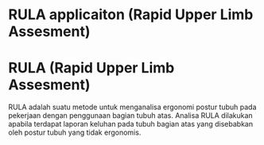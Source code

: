 # RULA applicaiton (Rapid Upper Limb Assesment)
RULA (Rapid Upper Limb Assesment)
==
RULA adalah suatu metode untuk menganalisa ergonomi postur tubuh pada pekerjaan dengan penggunaan bagian tubuh atas. Analisa RULA dilakukan apabila terdapat laporan keluhan pada tubuh bagian atas yang disebabkan oleh postur tubuh yang tidak ergonomis.

